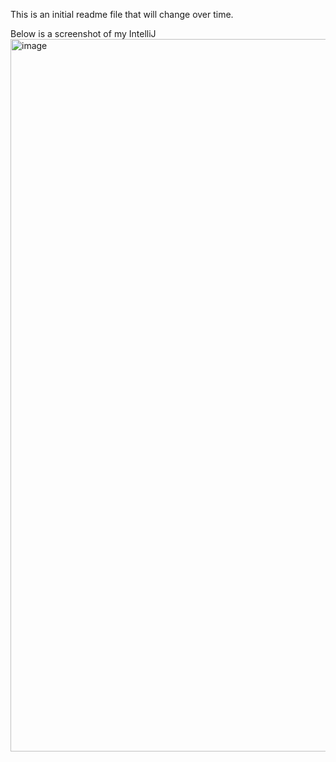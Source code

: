 This is an initial readme file that will change over time.

Below is a screenshot of my IntelliJ
<img width="1900" height="1140" alt="image" src="https://github.com/user-attachments/assets/3702d877-bd63-436d-a53c-428b4e164010" />
